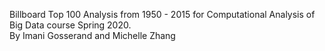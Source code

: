Billboard Top 100 Analysis from 1950 - 2015 for Computational Analysis of Big Data course Spring 2020. <br>
By Imani Gosserand and Michelle Zhang
